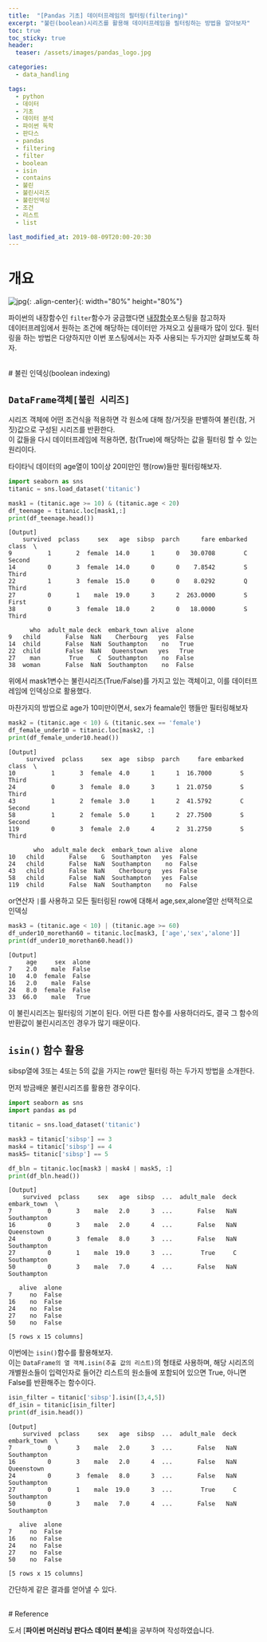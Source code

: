 ```yaml
---
title:  "[Pandas 기초] 데이터프레임의 필터링(filtering)"
excerpt: "불린(boolean)시리즈를 활용해 데이터프레임을 필터링하는 방법을 알아보자"
toc: true
toc_sticky: true
header:
  teaser: /assets/images/pandas_logo.jpg

categories:
  - data_handling

tags:
  - python
  - 데이터
  - 기초
  - 데이터 분석
  - 파이썬 독학
  - 판다스
  - pandas
  - filtering
  - filter
  - boolean
  - isin
  - contains
  - 불린
  - 불린시리즈
  - 불린인덱싱
  - 조건
  - 리스트
  - list

last_modified_at: 2019-08-09T20:00-20:30
---
```


# 개요  

![jpg](/assets/images/pandas_logo.jpg){: .align-center}{: width="80%" height="80%"} 

파이썬의 내장함수인 `filter`함수가 궁금했다면 [내장함수](https://yganalyst.github.io/data_handling/Py_study16/#9-filter)포스팅을 참고하자  
데이터프레임에서 원하는 조건에 해당하는 데이터만 가져오고 싶을때가 많이 있다. 필터링을 하는 방법은 다양하지만 이번 포스팅에서는 자주 사용되는 두가지만 살펴보도록 하자.  

  
<br/>  
# 불린 인덱싱(boolean indexing)  

## `DataFrame객체[불린 시리즈]`  

시리즈 객체에 어떤 조건식을 적용하면 각 원소에 대해 참/거짓을 판별하여 불린(참, 거짓)값으로 구성된 시리즈를 반환한다.  
이 값들을 다시 데이터프레임에 적용하면, 참(True)에 해당하는 값을 필터링 할 수 있는 원리이다.  

타이타닉 데이터의 age열이 10이상 20미만인 행(row)들만 필터링해보자.  

```python
import seaborn as sns
titanic = sns.load_dataset('titanic')

mask1 = (titanic.age >= 10) & (titanic.age < 20)
df_teenage = titanic.loc[mask1,:]
print(df_teenage.head())
```
	[Output]
        survived  pclass     sex   age  sibsp  parch      fare embarked   class  \
    9          1       2  female  14.0      1      0   30.0708        C  Second   
    14         0       3  female  14.0      0      0    7.8542        S   Third   
    22         1       3  female  15.0      0      0    8.0292        Q   Third   
    27         0       1    male  19.0      3      2  263.0000        S   First   
    38         0       3  female  18.0      2      0   18.0000        S   Third   
    
          who  adult_male deck  embark_town alive  alone  
    9   child       False  NaN    Cherbourg   yes  False  
    14  child       False  NaN  Southampton    no   True  
    22  child       False  NaN   Queenstown   yes   True  
    27    man        True    C  Southampton    no  False  
    38  woman       False  NaN  Southampton    no  False  
    
위에서 mask1변수는 불린시리즈(True/False)를 가지고 있는 객체이고, 이를 데이터프레임에 인덱싱으로 활용했다.  


마찬가지의 방법으로 age가 10미만이면서, sex가 feamale인 행들만 필터링해보자  

```python
mask2 = (titanic.age < 10) & (titanic.sex == 'female')
df_female_under10 = titanic.loc[mask2, :]
print(df_female_under10.head())
```
	[Output]
         survived  pclass     sex  age  sibsp  parch     fare embarked   class  \
    10          1       3  female  4.0      1      1  16.7000        S   Third   
    24          0       3  female  8.0      3      1  21.0750        S   Third   
    43          1       2  female  3.0      1      2  41.5792        C  Second   
    58          1       2  female  5.0      1      2  27.7500        S  Second   
    119         0       3  female  2.0      4      2  31.2750        S   Third   
    
           who  adult_male deck  embark_town alive  alone  
    10   child       False    G  Southampton   yes  False  
    24   child       False  NaN  Southampton    no  False  
    43   child       False  NaN    Cherbourg   yes  False  
    58   child       False  NaN  Southampton   yes  False  
    119  child       False  NaN  Southampton    no  False  
    

or연산자 `|`를 사용하고 모든 필터링된 row에 대해서 age,sex,alone열만 선택적으로 인덱싱  

```python
mask3 = (titanic.age < 10) | (titanic.age >= 60)
df_under10_morethan60 = titanic.loc[mask3, ['age','sex','alone']]
print(df_under10_morethan60.head())
```
	[Output]
         age     sex  alone
    7    2.0    male  False
    10   4.0  female  False
    16   2.0    male  False
    24   8.0  female  False
    33  66.0    male   True
    

이 불린시리즈는 필터링의 기본이 된다. 어떤 다른 함수를 사용하더라도, 결국 그 함수의 반환값이 불린시리즈인 경우가 많기 때문이다.  

  
## `isin()` 함수 활용  

sibsp열에 3또는 4또는 5의 값을 가지는 row만 필터링 하는 두가지 방법을 소개한다.  

먼저 방금배운 불린시리즈를 활용한 경우이다.  

```python
import seaborn as sns
import pandas as pd

titanic = sns.load_dataset('titanic')

mask3 = titanic['sibsp'] == 3
mask4 = titanic['sibsp'] == 4
mask5= titanic['sibsp'] == 5

df_bln = titanic.loc[mask3 | mask4 | mask5, :]
print(df_bln.head())

```
	[Output]
        survived  pclass     sex   age  sibsp  ...  adult_male  deck  embark_town  \
    7          0       3    male   2.0      3  ...       False   NaN  Southampton   
    16         0       3    male   2.0      4  ...       False   NaN   Queenstown   
    24         0       3  female   8.0      3  ...       False   NaN  Southampton   
    27         0       1    male  19.0      3  ...        True     C  Southampton   
    50         0       3    male   7.0      4  ...       False   NaN  Southampton   
    
       alive  alone  
    7     no  False  
    16    no  False  
    24    no  False  
    27    no  False  
    50    no  False  
    
    [5 rows x 15 columns]
    

이번에는 `isin()`함수를 활용해보자.  
이는 `DataFrame의 열 객체.isin(추출 값의 리스트)`의 형태로 사용하며, 해당 시리즈의 개별원소들이 입력인자로 들어간 리스트의 원소들에 포함되어 있으면 True, 아니면 False를 반환해주는 함수이다.  


```python
isin_filter = titanic['sibsp'].isin([3,4,5])
df_isin = titanic[isin_filter]
print(df_isin.head())
```
	[Output]
        survived  pclass     sex   age  sibsp  ...  adult_male  deck  embark_town  \
    7          0       3    male   2.0      3  ...       False   NaN  Southampton   
    16         0       3    male   2.0      4  ...       False   NaN   Queenstown   
    24         0       3  female   8.0      3  ...       False   NaN  Southampton   
    27         0       1    male  19.0      3  ...        True     C  Southampton   
    50         0       3    male   7.0      4  ...       False   NaN  Southampton   
    
       alive  alone  
    7     no  False  
    16    no  False  
    24    no  False  
    27    no  False  
    50    no  False  
    
    [5 rows x 15 columns]
    
간단하게 같은 결과를 얻어낼 수 있다.  

  
<br/>
# Reference  

도서 [**파이썬 머신러닝 판다스 데이터 분석**]을 공부하며 작성하였습니다.  